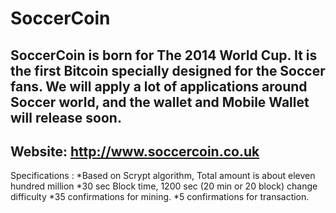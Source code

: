SoccerCoin
==========
SoccerCoin is born for The 2014 World Cup. It is the first Bitcoin specially designed for the Soccer fans. We will apply a lot of applications around Soccer world, and the wallet and Mobile Wallet will release soon.
-
Website:
http://www.soccercoin.co.uk
-
Specifications :
*Based on Scrypt algorithm, Total amount is about eleven hundred million
*30 sec Block time, 1200 sec (20 min or 20 block) change difficulty
*35 confirmations for mining.
*5 confirmations for transaction.
